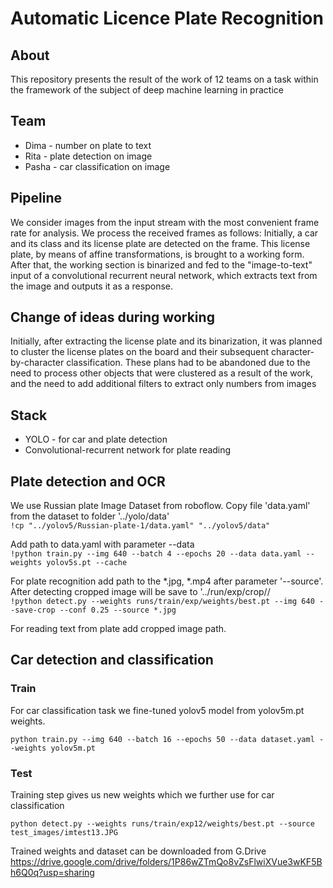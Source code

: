 # Automatic Licence Plate Recognition
## About
This repository presents the result of the work of 12 teams on a task within the framework of the subject of deep machine learning in practice

## Team
* Dima - number on plate to text
* Rita - plate detection on image
* Pasha - car classification on image

## Pipeline
We consider images from the input stream with the most convenient frame rate for analysis. We process the received frames as follows: Initially, a car and its class and its license plate are detected on the frame. This license plate, by means of affine transformations, is brought to a working form. After that, the working section is binarized and fed to the "image-to-text" input of a convolutional recurrent neural network, which extracts text from the image and outputs it as a response.

## Change of ideas during working
Initially, after extracting the license plate and its binarization, it was planned to cluster the license plates on the board and their subsequent character-by-character classification. These plans had to be abandoned due to the need to process other objects that were clustered as a result of the work, and the need to add additional filters to extract only numbers from images

## Stack
* YOLО - for car and plate detection
* Convolutional-recurrent network for plate reading

## Plate detection and OCR

We use Russian plate Image Dataset from roboflow. Copy file 'data.yaml' from the dataset to folder '../yolo/data'
<br>`!cp "../yolov5/Russian-plate-1/data.yaml" "../yolov5/data"`

Add path to data.yaml with parameter --data
<br>`!python train.py --img 640 --batch 4 --epochs 20 --data data.yaml --weights yolov5s.pt --cache`

For plate recognition add path to the *.jpg, *.mp4 after parameter '--source'. After detecting cropped image will be save to '../run/exp/crop//
<br>`!python detect.py --weights runs/train/exp/weights/best.pt --img 640 --save-crop --conf 0.25 --source *.jpg`

For reading text from plate add cropped image path.

## Car detection and classification
### Train
For car classification task we fine-tuned yolov5 model from yolov5m.pt weights.
```
python train.py --img 640 --batch 16 --epochs 50 --data dataset.yaml --weights yolov5m.pt
```
### Test
Training step gives us new weights which we further use for car classification
```
python detect.py --weights runs/train/exp12/weights/best.pt --source test_images/imtest13.JPG
```
Trained weights and dataset can be downloaded from G.Drive
https://drive.google.com/drive/folders/1P86wZTmQo8vZsFlwiXVue3wKF5Bh6Q0q?usp=sharing


